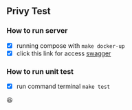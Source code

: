 ## Privy Test

### How to run server
- [x] running compose with  `````make docker-up`````
- [x] click this link for access [swagger](http://localhost:8081/api/swagger/index.html)

### How to run unit test
- [x] run command terminal  `````make test`````

:satisfied:
